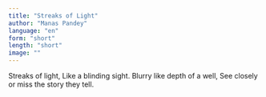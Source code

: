 ```yaml
---
title: "Streaks of Light"
author: "Manas Pandey"
language: "en"
form: "short"
length: "short"
image: ""
---
```

Streaks of light,
Like a blinding sight.
Blurry like depth of a well,
See closely or miss the story they tell.